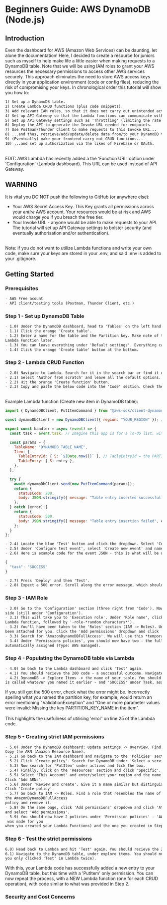 # Beginners Guide: AWS DynamoDB (Node.js)

## Introduction

Even the dashboard for AWS (Amazon Web Services) can be daunting, let alone the documentation! Here, I decided to create a resource for juniors such as myself to help make life a little easier when making requests to a DynamoDB table. Note that we will be using IAM roles to grant your AWS resources the necessary permissions to access other AWS services securely. This approach eliminates the need to store AWS access keys directly in your application environment (code or config files), reducing the risk of compromising your keys. In chronological order this tutorial will show you how to:

```markdown
1) Set up a DynamoDB table.
2) Create Lambda CRUD functions (plus code snippets).
3) Add relevant IAM roles, so that it does not carry out unintended actions (i.e., abuse). And a lot more.
4) Set up API Gateway so that the Lambda functions can communicate with your DynamoDB table.
5) Set up API Gateway settings such as 'Throttling' (limiting the rate requests can be made)
6) Deploy the API to generate the Invoke URL needed for endpoints.
7) Use Postman/Thunder Client to make requests to this Invoke URL...
8) ...and thus, retrieve/add/update/delete data from/to your DynamoDB table.
9) (Eventually) make your frontend carry out CRUD functions...
10) ...and set up authorization via the likes of Firebase or OAuth.

```
<br>
EDIT: AWS Lambda has recently added a the 'Function URL' option under 'Configuration' (Lambda dashboard). This URL can be used instead of API Gateway.

## WARNING

It is vital you DO NOT push the following to GitHub (or anywhere else):

- Your AWS Secret Access Key. This Key grants all permissions across your *entire* AWS account. Your resources would be at risk and AWS would charge you if you breach the free tier.
- Your Invoke URL - anyone would be able to make requests to your API. The tutorial will set up API Gateway settings to bolster security (and eventually authorisation and/or authentication).
<br>
Note: if you do not want to utilize Lambda functions and write your own code, make sure your keys are stored in your .env, and said .env is added to your .gitignore.

## Getting Started
### Prerequisites
```markdown
- AWS Free acount
- API client/testing tools (Postman, Thunder Client, etc.)

```
### Step 1 - Set up DynamoDB Table
```markdown
- 1.0) Under the DynamoDB dashboard, head to 'Tables' on the left hand side. 
- 1.1) Click the orange 'Create table'.
- 1.2) Enter a name for the table and the Partition key. Make note of these two names - they will be needed for your
Lambda Function later.
- 1.3) You can leave everything under 'Default settings'. Everything can be changed later (except secondary indexes).
- 1.4) Click the orange 'Create table' button at the bottom.
```
### Step 2 - Lambda CRUD Function
```markdown
- 2.0) Navigate to Lambda. Search for it in the search bar or find it under 'Services' (top left, next to the search bar).
- 2.1) Select 'Author from scratch' and leave all the default options.
- 2.2) Hit the orange 'Create function' button.
- 2.3) Copy and paste the below code into the 'Code' section. Check the comments for clues on how to make it fit your table.
```
<br>
Example Lambda function (Create new item in DynamoDB table):

```javascript
import { DynamoDBClient, PutItemCommand } from "@aws-sdk/client-dynamodb";

const dynamoDbClient = new DynamoDBClient({ region: "YOUR_REGION" }); // e.g., "eu-west-1"

export const handler = async (event) => {
  const task = event.task; // Imagine this app is for a To-do list, with tasks

  const params = {
    TableName: "DYNAMODB_TABLE_NAME",
    Item: {
      TableEntryId: { S: `${Date.now()}` }, // TableEntryId = the PARTITION KEY
      TableEntry: { S: entry },
    },
  };

  try {
    await dynamoDbClient.send(new PutItemCommand(params));
    return {
      statusCode: 200,
      body: JSON.stringify({ message: "Table entry inserted successfully" }),
    };
  } catch (error) {
    return {
      statusCode: 500,
      body: JSON.stringify({ message: "Table entry insertion failed", error }), // Notice the use of error
    };
  }
};
```

```markdown
- 2.4) Locate the blue 'Test' button and click the dropdown. Select 'Configure test event'.
- 2.5) Under 'Configure test event', select 'Create new event' and name the event (e.g., testEvent1).
- 2.6) Here is example code for the event JSON - this is what will be delivered to the DynamoDB table:
```

```javascript
{
  "task": "SUCCESS"
}

```

```markdown
- 2.7) Press 'Deploy' and then 'Test'.
- 2.8) Expect a 500 error. Scroll along the error message, which should mention 'AccessDeniedException'.
```

### Step 3 - IAM Role
```markdown
- 3.0) Go to the 'Configuration' section (three right from 'Code'). Now click 'Permissions' on the left-hand
side (still under 'Configuration').
- 3.1) This will take you to 'Execution role'. Under 'Role name', click the only link below (should be the name of the
Lambda function, followed by '-role-*random characters*').
- 3.2) You'll have been taken to the 'Roles' section (IAM -> Roles). Under 'Permissions policies', you will see one policy that has
been attached for you. Click the 'Add permissions' dropdown and click 'Attach policies'.
- 3.3) Search for 'AmazonDynamoDBFullAccess'. We will use this *temporarily* to establish a connection. Click 'Add permissions'.
- 3.4) Under 'Permissions policies', you should now have two - the full access policy (Type: 'Customer managed') and the one
automatically assigned (Type: AWS managed).
```

### Step 4 - Populating the DynamoDB table via Lambda
```markdown
- 4.0) Go back to the Lambda dashboard and click 'Test' again.
- 4.1) You should recieve the 200 code - a successful outcome. Navigate to the DynamoDB dashboard to see the new entry.
- 4.2) DynamoDB -> Explore Items -> the name of your table. You should see a random number under the Partition key (String) - which
is called whatever you named it earlier - and 'SUCCESS' under Task, assuming you used the JSON from Step 2.
```
If you still get the 500 error, check what the error might be. Incorrectly spelling what you named the partition key, for example, would return an error mentioning "ValidationException" and "One or more parameter values were invalid: Missing the key PARTITION_KEY_NAME in the item".
<br>
<br>
This highlights the usefulness of utilising 'error' on line 25 of the Lambda code.

### Step 5 - Creating strict IAM permissions
```markdown
- 5.0) Under the DynamoDB dashboard: Update settings -> Overview. Find 'General information' and expand 'Additonal info' below.
Copy the ARN (Amazon Resource Name).
- 5.1) Go back to the IAM dashboard and navigate to the 'Policies' section.
- 5.2) Click 'Create policy'. Search for DynamoDB under 'Select a service'.
- 5.3) Now search for 'PutItem' under actions and tick the box.
- 5.4) Finally, click on the 'Resources' section and click 'Specific'. Then click 'Add ARNs'.
- 5.5) Select 'This Account' and enter/select your region and the name of your table. Paste the ARN where required.
Click 'Add ARNs'.
- 5.6) Under 'Review and create'. Give it a name similar but distinguiable from the name of your Lambda Function.
Click 'Create policy'.
- 5.7) Go back to IAM -> Roles. Find a role that resembles the name of your Lambda Function and click the blue text. Select
the AmazonDynamoDBFullAccess
policy and remove it.
- 5.8) On the same page, click 'Add permissions' dropdown and click 'Attach policies. Find the policy you created in Step 5.7
and select 'Add permissions'.
- 5.9) You should now have 2 policies under 'Permission policies' - 'AWSLambdaBasicExecutionRole-*random characters*' (which
 was made for you
when you created your Lambda Functions) and the one you created in Step 5.7.
```

### Step 6 - Test the strict permissions
```markdown
6.0) Head back to Lambda and hit 'Test' again. You should recieve the 200 statusCode message again, "Task created successfully".
6.1) Navigate to the DynamoDB table, under explore items. You should now have two 'SUCCESS' entries under 'Task' (assuming
you only clicked 'Test' in Lambda twice).
```
With this, your Lambda code has successfully added a new entry to your DynamoDB table, but this time with a 'PutItem' only permission. You can now repeat the process, with a NEW Lambda function (one for each CRUD operation), with code similar to what was provided in Step 2.

### Security and Cost Concerns
